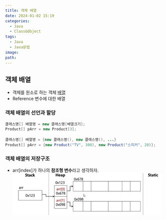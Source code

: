 ```yaml
---
title: 객체 배열
date: 2024-01-02 15:19
categories:
  - Java
  - Class&Object
tags:
  - Java
  - Java문법
image: 
path:
---
```


## 객체 배열
+ 객체를 원소로 하는 객체 [배열](https://sonjh919.github.io/posts/배열)
+ Reference 변수에 대한 배열

### 객체 배열의 선언과 할당
```java
클래스명[] 배열명 = new 클래스명[배열크기];
Product[] pArr = new Product[3];

클래스명[] 배열명 = {new 클래스명(), new 클래스명(), ...}
Product[] pArr = {new Product("TV", 300), new Product("스피커", 20)};
```

### 객체 배열의 저장구조
+ arr[index]가 하나의 **참조형 변수**라고 생각하자.
![](/assets/img/IMG/Java/클래스&객체/objectarr.png)